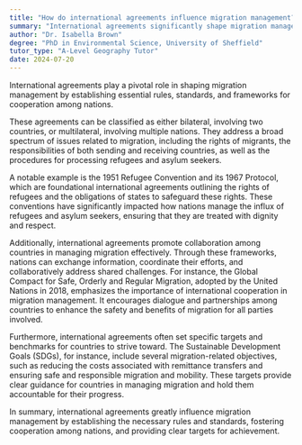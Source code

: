 ```yaml
---
title: "How do international agreements influence migration management?"
summary: "International agreements significantly shape migration management by setting rules, standards, and cooperation mechanisms."
author: "Dr. Isabella Brown"
degree: "PhD in Environmental Science, University of Sheffield"
tutor_type: "A-Level Geography Tutor"
date: 2024-07-20
---
```


International agreements play a pivotal role in shaping migration management by establishing essential rules, standards, and frameworks for cooperation among nations.

These agreements can be classified as either bilateral, involving two countries, or multilateral, involving multiple nations. They address a broad spectrum of issues related to migration, including the rights of migrants, the responsibilities of both sending and receiving countries, as well as the procedures for processing refugees and asylum seekers.

A notable example is the 1951 Refugee Convention and its 1967 Protocol, which are foundational international agreements outlining the rights of refugees and the obligations of states to safeguard these rights. These conventions have significantly impacted how nations manage the influx of refugees and asylum seekers, ensuring that they are treated with dignity and respect.

Additionally, international agreements promote collaboration among countries in managing migration effectively. Through these frameworks, nations can exchange information, coordinate their efforts, and collaboratively address shared challenges. For instance, the Global Compact for Safe, Orderly and Regular Migration, adopted by the United Nations in 2018, emphasizes the importance of international cooperation in migration management. It encourages dialogue and partnerships among countries to enhance the safety and benefits of migration for all parties involved.

Furthermore, international agreements often set specific targets and benchmarks for countries to strive toward. The Sustainable Development Goals (SDGs), for instance, include several migration-related objectives, such as reducing the costs associated with remittance transfers and ensuring safe and responsible migration and mobility. These targets provide clear guidance for countries in managing migration and hold them accountable for their progress.

In summary, international agreements greatly influence migration management by establishing the necessary rules and standards, fostering cooperation among nations, and providing clear targets for achievement.
    